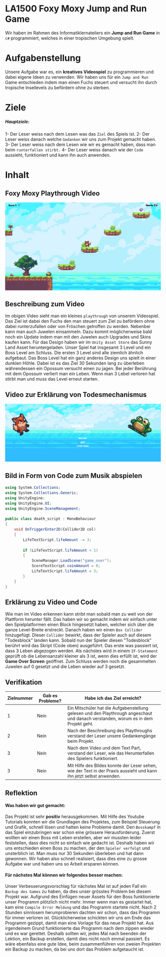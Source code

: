 # LA1500 Foxy Moxy Jump and Run Game
Wir haben im Rahmen des Informatiklernateliers ein **Jump and Run Game** in `c#` programmiert, welches in einer tropischen Umgebung spielt.
# Aufgabenstellung
Unsere Aufgabe war es, ein **kreatives Videospiel** zu programmieren und dabei eigene Ideen zu verwenden. Wir haben uns für ein `Jump and Run` Game entschieden indem man einen Fuchs steuert und versucht ihn durch tropische Insellevels zu befördern ohne zu sterben. 

# Ziele
##### Hauptziele:
1- Der Leser weiss nach dem Lesen was das `Ziel` des Spiels ist.
2- Der Leser weiss danach welche `Gedanken` wir uns zum Projekt gemacht haben.
3- Der Leser weiss nach dem Lesen wie wir es gemacht haben, dass man beim `runterfallen stirbt.`
4- Der Leser weiss danach wie der `Code` aussieht, funktioniert und kann ihn auch anwenden.

# Inhalt

## Foxy Moxy Playthrough Video

[![Zum Video!](https://github.com/oli-kis/oli-kis/blob/oli-kis/img/Screenshot%202022-04-05%20141739.png?raw=true)](https://youtu.be/SVrGuDo5-Fc)

## Beschreibung zum Video
Im obigen Video sieht man ein kleines `playthrough` von unserem Videospiel. Das Ziel ist dabei den Fuchs den man steuert zum Ziel zu befördern ohne dabei runterzufallen oder von Fröschen getroffen zu werden. Nebenbei kann man auch Juwelen einsammeln. Dazu kommt möglicherweise bald noch ein Update indem man mit den Juwelen auch Upgrades und Skins kaufen kann. Für das Design haben wir im `Unity Asset Store` das Sunny Land Asset heruntergeladen. Unser Spiel hat insgesamt 3 Level und ein Boss Level am Schluss. Die ersten 3 Level sind alle ziemlich ähnlich aufgebaut. Das Boss Level hat ein ganz anderes Design uns spielt in einer dunklen Höhle. Dabei ist es das Ziel 30 Sekunden lang zu überleben währendessen ein Opossum versucht einen zu jagen. Bei jeder Berührung mit dem Opossum verliert man ein Leben. Wenn man 3 Lebel verloren hat stirbt man und muss das Level erneut starten. 

## Video zur Erklärung von Todesmechanismus

[![Zum Video!](https://github.com/oli-kis/oli-kis/blob/oli-kis/img/Screenshot%202022-04-05%20141841.png?raw=true)](https://youtu.be/gYgwc6AJwQ8)

## Bild in Form von Code zum Musik abspielen
```csharp
using System.Collections;
using System.Collections.Generic;
using UnityEngine;
using UnityEngine.UI;
using UnityEngine.SceneManagement;

public class death_script : MonoBehaviour
{
    void OnTriggerEnter2D(Collider2D col)
    {
        LifeTextScript.lifeAmount -= 3;

        if (LifeTextScript.lifeAmount < 1)
        {
            SceneManager.LoadScene("game_over");
            ScoreTextScript.coinAmount = 0;
            LifeTextScript.lifeAmount = 3;
        }
    }
}
```

## Erklärung zu Video und Code
Wie man im Video erkennen kann stribt man sobald man zu weit von der Plattform herunter fällt. Das haben wir so gemacht indem wir einfach unter den Spielplatformen einen Block hingesetzt haben, welcher sich über die ganze Level-Breite erstreckt. Danach haben wir einen `Box Collider` hinzugefügt. Dieser `Collider` bewirkt, dass der Spieler auch auf diesem "Todesblock" landen kann. Sobald nun der Spieler diesen "Todesblock" berührt wird das Skript (Code oben) ausgeführt. Das erste was passiert ist, dass 3 Leben abgezogen werden. Als nächstes wird in einem `IF-Statement` geprüft ob die Lebensanzahl kleiner als 3 ist, wenn dies erfüllt ist, wird der **Game Over Screen** geöffnet. Zum Schluss werden noch die gesammelten Juwelen auf 0 gesetzt und die Leben wieder auf 3 gesetzt. 

## Verifikation

| Zielnummer     | Gab es Probleme? | Habe ich das Ziel erreicht? |
| ----------- | ----------- | ------------|
| 1 | Nein       | Ein Mitschüler hat die Aufgabenstellung gelesen und den Playthrough angeschaut und danach verstanden, worum es in dem Projekt geht. |
| 2 | Nein       | Nach der Beschreibung des Playthroughs verstand der Leser unsere Gedankengänge beim Projekt.|
| 3 | Nein       | Nach dem Video und dem Text Part, verstand der Leser, wie das Herunterfallen des Spielers funktioniert. |
| 3 | Nein       | Mit Hilfe des Bildes konnte der Leser sehen, wie der Text in der Praxis aussieht und kann ihn jetzt selbst anwenden. |

## Reflektion

#### Was haben wir gut gemacht:
Das Projekt ist sehr **positiv** herausgekommen. Mit Hilfe des Youtube Tutorials konnten wir die Grundlagen des Projektes, zum Beispiel Steuerung und Grafik, schnell lösen und hatten keine Probleme damit. Den `Bosskampf` in das Spiel einzubringen war schon eine grössere Herausforderung. Zuerst wollten wir einen Boss mit Leben erstellen, aber wir mussten leider feststellen, dass dies nicht so einfach wie gedacht ist. Deshalb haben wir uns entschieden einen Boss zu machen, der den `Spieler verfolgt` und unsterblich ist. Man muss nur 30 Sekunden überleben und hat dann gewonnen. Wir haben also schnell realisiert, dass dies eine zu grosse Aufgabe war und haben uns so Arbeit ersparen können.

#### Für nächstes Mal können wir folgendes besser machen:
Unser Verbesserungsvorschlag für nächstes Mal ist auf jeden Fall ein `Backup des Games` zu haben, da dies unser grösstes Problem bei diesem Projekt war. Aufgrund des Einfügen neuer Assets für den Boss funktionierte unser Programm plötzlich nicht mehr. Immer wenn man es gestartet hat, kam eine `Compile Error Meldung` und das Programm startete nicht. Nach 2 Stunden sinnlosem herumprobieren dachten wir schon, dass das Programm für immer verloren ist. Glücklicherweise schickten wir uns am Ende das Programm gezippt, damit man eine Vorlage für das neue Projekt hat. Aus irgendeinem Grund funktionierte das Programm nach dem zippen wieder und es war gerettet. Deshalb sollten wir, jedes Mal nach beenden der Lektion, ein Backup erstellen, damit dies nicht noch einmal passiert. Es wäre ebenfalss eine gute Idee, beim zusammenführen von zweien Projekten ein Backup zu machen, da bei uns dort das Problem aufgetaucht ist.




